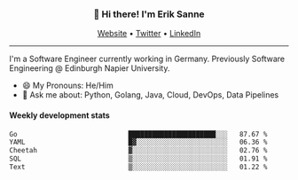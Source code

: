 <h3 align="center">👋 Hi there! I'm Erik Sanne</h3>
<p align="center">
  <a href="https://eriksanne.com">Website</a> •
  <a href="https://twitter.com/ErikKonradSanne">Twitter</a> •
  <a href="https://www.linkedin.com/in/eriksanne/">LinkedIn</a>
</p>

---
I'm a Software Engineer currently working in Germany. Previously Software Engineering @ Edinburgh Napier University.

- 😄 My Pronouns: He/Him
- 💬 Ask me about: Python, Golang, Java, Cloud, DevOps, Data Pipelines

<h4>Weekly development stats</h4>
<!--START_SECTION:waka-->

```txt
Go                            ██████████████████████░░░   87.67 %
YAML                          █▓░░░░░░░░░░░░░░░░░░░░░░░   06.36 %
Cheetah                       ▓░░░░░░░░░░░░░░░░░░░░░░░░   02.76 %
SQL                           ▒░░░░░░░░░░░░░░░░░░░░░░░░   01.91 %
Text                          ▒░░░░░░░░░░░░░░░░░░░░░░░░   01.22 %
```

<!--END_SECTION:waka-->
